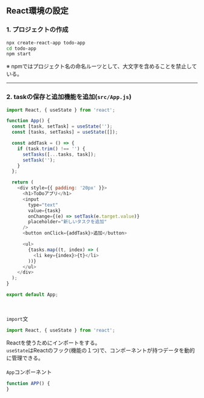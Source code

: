 ## React環境の設定
### 1. プロジェクトの作成
``` bash  
npx create-react-app todo-app
cd todo-app
npm start
```
※ npmではプロジェクト名の命名ルーツとして、大文字を含めることを禁止している。

---

### 2. taskの保存と追加機能を追加(`src/App.js`)
``` js
import React, { useState } from 'react';

function App() {
  const [task, setTask] = useState('');
  const [tasks, setTasks] = useState([]);

  const addTask = () => {
    if (task.trim() !== '') {
      setTasks([...tasks, task]);
      setTask('');
    }
  };

  return (
    <div style={{ padding: '20px' }}>
      <h1>ToDoアプリ</h1>
      <input
        type="text"
        value={task}
        onChange={(e) => setTask(e.target.value)}
        placeholder="新しいタスクを追加"
      />
      <button onClick={addTask}>追加</button>

      <ul>
        {tasks.map((t, index) => (
          <li key={index}>{t}</li>
        ))}
      </ul>
    </div>
  );
}

export default App;
```
<br>  

`import`文
``` js
import React, { useState } from 'react';
```
Reactを使うためにインポートをする。  
`useState`はReactのフック(機能の１つ)で、コンポーネントが持つデータを動的に管理できる。
<br>  
`App`コンポーネント
``` js
function APP() {
}
```